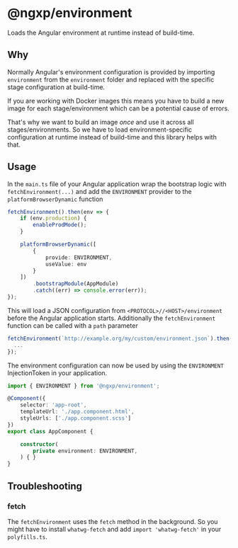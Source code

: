 # @ngxp/environment

Loads the Angular environment at runtime instead of build-time.


## Why

Normally Angular's environment configuration is provided by importing `environment` from the `environment` folder and replaced with the specific stage configuration at build-time.

If you are working with Docker images this means you have to build a new image for each stage/environment which can be a potential cause of errors.

That's why we want to build an image _once_ and use it across all stages/environments. So we have to load environment-specific configuration at runtime instead of build-time and this library helps with that.

## Usage

In the `main.ts` file of your Angular application wrap the bootstrap logic with `fetchEnvironment(...)` and add the `ENVIRONMENT` provider to the `platformBrowserDynamic` function

```ts
fetchEnvironment().then(env => {
    if (env.production) {
        enableProdMode();
    }

    platformBrowserDynamic([
        {
            provide: ENVIRONMENT,
            useValue: env
        }
    ])
        .bootstrapModule(AppModule)
        .catch((err) => console.error(err));
});
```

This will load a JSON configuration from `<PROTOCOL>//<HOST>/environment` before the Angular application starts. Additionally the `fetchEnvironment` function can be called with a `path` parameter

```ts
fetchEnvironment(`http://example.org/my/custom/environment.json`).then(env => {
  ...
});
```

The environment configuration can now be used by using the `ENVIRONMENT` InjectionToken in your application.

```ts
import { ENVIRONMENT } from '@ngxp/environment';

@Component({
    selector: 'app-root',
    templateUrl: './app.component.html',
    styleUrls: ['./app.component.scss']
})
export class AppComponent {

    constructor(
        private environment: ENVIRONMENT,
    ) { }
}

```


## Troubleshooting

### fetch

The `fetchEnvironment` uses the `fetch` method in the background. So you might have to install `whatwg-fetch` and add `import 'whatwg-fetch'` in your `polyfills.ts`.
